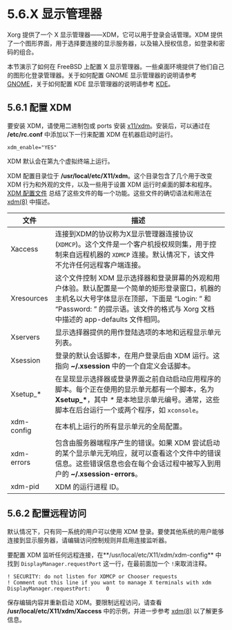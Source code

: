 # 5.6.X 显示管理器

Xorg 提供了一个 X 显示管理器——XDM，它可以用于登录会话管理。XDM 提供了一个图形界面，用于选择要连接的显示服务器，以及输入授权信息，如登录和密码的组合。

本节演示了如何在 FreeBSD 上配置 X 显示管理器。一些桌面环境提供了他们自己的图形化登录管理器。关于如何配置 GNOME 显示管理器的说明请参考 [GNOME](https://docs.freebsd.org/en/books/handbook/x11/#x11-wm-gnome)，关于如何配置 KDE 显示管理器的说明请参考 [KDE](https://docs.freebsd.org/en/books/handbook/x11/#x11-wm-kde)。

## 5.6.1 配置 XDM

要安装 XDM，请使用二进制包或 ports 安装 [x11/xdm](https://cgit.freebsd.org/ports/tree/x11/xdm/pkg-descr)。安装后，可以通过在 **/etc/rc.conf** 中添加以下一行来配置 XDM 在机器启动时运行。

`xdm_enable="YES"`

XDM 默认会在第九个虚拟终端上运行。

XDM 配置目录位于 **/usr/local/etc/X11/xdm**。这个目录包含了几个用于改变 XDM 行为和外观的文件，以及一些用于设置 XDM 运行时桌面的脚本和程序。[XDM 配置文件](https://docs.freebsd.org/en/books/handbook/x11/#xdm-config-files) 总结了这些文件的每一个功能。这些文件的确切语法和用法在 [xdm(8)](https://www.freebsd.org/cgi/man.cgi?query=xdm&sektion=8&format=html) 中描述。

| 文件         | 描述                                                                                                                                     |
| ---------- | -------------------------------------------------------------------------------------------------------------------------------------- |
| Xaccess | 连接到XDM的协议称为X显示管理器连接协议(`XDMCP`)。这个文件是一个客户机授权规则集，用于控制来自远程机器的 `XDMCP` 连接。默认情况下，该文件不允许任何远程客户端连接。|
| Xresources | 这个文件控制 XDM 显示选择器和登录屏幕的外观和用户体验。默认配置是一个简单的矩形登录窗口，机器的主机名以大号字体显示在顶部，下面是 “Login: ” 和 “Password: ” 的提示语。该文件的格式与 Xorg 文档中描述的 app-defaults 文件相同。|
| Xservers   | 显示选择器提供的用作登陆选项的本地和远程显示单元列表。                                                                                                             |
| Xsession   | 登录的默认会话脚本，在用户登录后由 XDM 运行。这指向 **\~/.xsession** 中的一个自定义会话脚本。                                                                           |
| Xsetup\_\* | 在呈现显示选择器或登录界面之前自动启动应用程序的脚本。每个正在使用的显示单元都有一个脚本，名为 **Xsetup\_\***，其中 *\** 是本地显示单元编号。通常，这些脚本在后台运行一个或两个程序，如 `xconsole`。                              |
| xdm-config | 在本机上运行的所有显示单元的全局配置。                                                                                                                   |
| xdm-errors | 包含由服务器端程序产生的错误。如果 XDM 尝试启动的某个显示单元无响应，就可以查看这个文件中的错误信息。这些错误信息也会在每个会话过程中被写入到用户的 **\~/.xsession-errors**。                                            |
| xdm-pid    | XDM 的运行进程 ID。                                                                                                                        |

## 5.6.2 配置远程访问

默认情况下，只有同一系统的用户可以使用 XDM 登录。要使其他系统的用户能够连接到显示服务器，请编辑访问控制规则并启用连接监听器。

要配置 XDM 监听任何远程连接，在**/usr/local/etc/X11/xdm/xdm-config** 中找到 `DisplayManager.requestPort` 这一行，在最前面加一个 `!`来取消注释。

```
! SECURITY: do not listen for XDMCP or Chooser requests
! Comment out this line if you want to manage X terminals with xdm
DisplayManager.requestPort:     0
```

保存编辑内容并重新启动 XDM。要限制远程访问，请查看 **/usr/local/etc/X11/xdm/Xaccess** 中的示例，并进一步参考 [xdm(8)](https://www.freebsd.org/cgi/man.cgi?query=xdm&sektion=8&format=html) 以了解更多信息。
